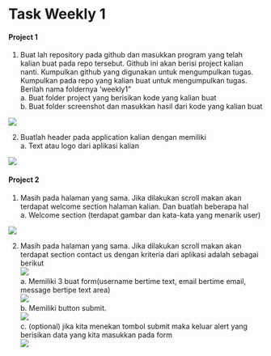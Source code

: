 # Task Weekly 1

#### Project 1

1. Buat lah repository pada github dan masukkan program yang telah kalian buat pada repo tersebut. Github ini akan berisi project kalian nanti. Kumpulkan github yang digunakan untuk mengumpulkan tugas. Kumpulkan pada repo yang kalian buat untuk mengumpulkan tugas. Berilah nama foldernya ‘weekly1” <br>
a. Buat folder project yang berisikan kode yang kalian buat <br>
b. Buat folder screenshot dan masukkan hasil dari kode yang kalian buat <br>

![](../screenshots/Screenshot_WeeklyTaskFolder.png)

2. Buatlah header pada application kalian dengan memiliki <br>
a. Text atau logo dari aplikasi kalian <br>

![](../screenshots/Screenshot_WeeklyTaskLogo.png)

#### Project 2

1. Masih pada halaman yang sama. Jika dilakukan scroll makan akan terdapat welcome section halaman kalian. Dan buatlah beberapa hal <br>
a. Welcome section (terdapat gambar dan kata-kata yang menarik user)

![](../screenshots/Screenshot_WeeklyTaskWelcome.png)

2. Masih pada halaman yang sama. Jika dilakukan scroll makan akan terdapat section
contact us dengan kriteria dari aplikasi adalah sebagai berikut <br>
![](../screenshots/Screenshot_WeeklyTaskContactUs.png) <br>
a. Memiliki 3 buat form(username bertime text, email bertime email, message bertipe text area) <br>
![](../screenshots/Screenshot_WeeklyTaskForm.png)<br>
b. Memiliki button submit. <br>
![](../screenshots/Screenshot_WeeklyTaskInput.png)<br>
c. (optional) jika kita menekan tombol submit maka keluar alert yang berisikan data yang kita masukkan pada form <br>
![](../screenshots/Screenshot_WeeklyTaskShowAlert.png)